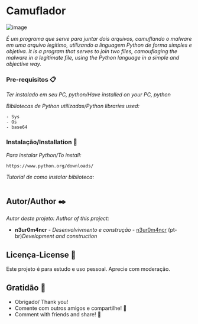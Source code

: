 

# Camuflador
![image](https://github.com/n3ur0m4ncr/camufladortrojan-/assets/33128932/21f5603a-6ecf-45d5-ae7a-2723b415b2da)

_É um programa que serve para juntar dois arquivos, camuflando o malware em uma arquivo legitimo, utilizando a linguagem Python de forma simples e objetiva._
_It is a program that serves to join two files, camouflaging the malware in a legitimate file, using the Python language in a simple and objective way._

### Pre-requisitos 📋

_Ter instalado em seu PC, python/Have installed on your PC, python_

_Bibliotecas de Python utilizadas/Python libraries used:_

```
- Sys
- Os
- base64
```

### Instalação/Installation 🔧

_Para instalar Python/To install:_


```
https://www.python.org/downloads/
```

_Tutorial de como instalar biblioteca:_

```
```

## Autor/Author ✒️

_Autor deste projeto:_
_Author of this project:_
* **n3ur0m4ncr** - *Desenvolvivmento e construção* - [n3ur0m4ncr](https://github.com/n3ur0m4ncr)
         (pt-br)*Development and construction* 
         
## Licença-License 📄

Este projeto é para estudo e uso pessoal. Aprecie com moderação. 

## Gratidão 🎁

* Obrigado/ Thank you!
* Comente com outros amigos e compartilhe! 📢
* Comment with friends and share! 📢
